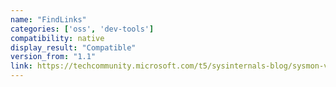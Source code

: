 ```yaml
---
name: "FindLinks"
categories: ['oss', 'dev-tools']
compatibility: native
display_result: "Compatible"
version_from: "1.1"
link: https://techcommunity.microsoft.com/t5/sysinternals-blog/sysmon-v12-0-process-monitor-v3-60-procdump-v10-0-and-arm64/ba-p/1649402
---
```

